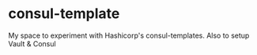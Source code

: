 # consul-template
My space to experiment with Hashicorp's consul-templates. Also to setup Vault &amp; Consul
